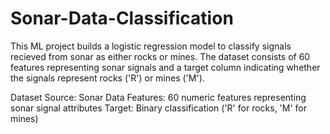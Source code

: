 # Sonar-Data-Classification

This ML project builds a logistic regression model to classify signals recieved from sonar as either rocks or mines. The dataset consists of 60 features representing sonar signals and a target column indicating whether the signals represent rocks ('R') or mines ('M').

Dataset
Source: Sonar Data
Features: 60 numeric features representing sonar signal attributes
Target: Binary classification ('R' for rocks, 'M' for mines)
